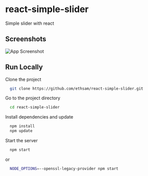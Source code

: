 # react-simple-slider
Simple slider with react

## Screenshots

![App Screenshot](https://www.ethsam.fr/images/github-images/simple-slider-with-react.png?text=Simple+Slider+With+React)

## Run Locally

Clone the project

```bash
  git clone https://github.com/ethsam/react-simple-slider.git
```

Go to the project directory

```bash
  cd react-simple-slider
```

Install dependencies and update

```bash
  npm install
  npm update
```

Start the server

```bash
  npm start
```

or

```bash
  NODE_OPTIONS=--openssl-legacy-provider npm start
```

